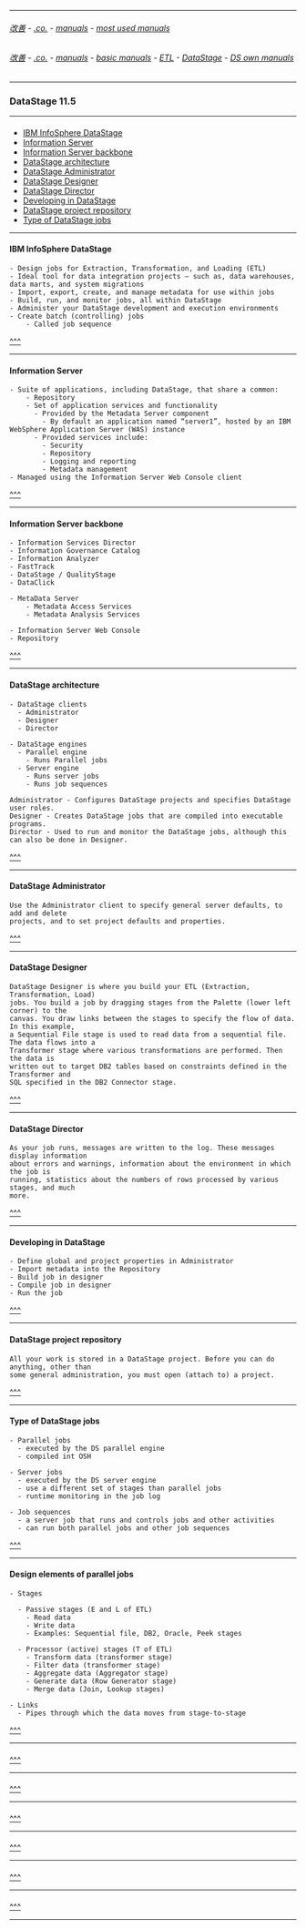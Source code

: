 
---

###### [改善](https://github.com/ttltrk/0C/blob/master/README.MD) - [.co.](https://github.com/ttltrk/PRG/blob/master/CODING.MD) - [manuals](https://github.com/ttltrk/PRG/blob/master/MAN.MD) - [most used manuals](https://github.com/ttltrk/PRG/blob/master/MUM.MD)

###### [改善](https://github.com/ttltrk/0C/blob/master/README.MD) - [.co.](https://github.com/ttltrk/PRG/blob/master/CODING.MD) - [manuals](https://github.com/ttltrk/PRG/blob/master/MAN.MD) - [basic manuals](https://github.com/ttltrk/PRG/blob/master/MANUALS.MD) - [ETL](https://github.com/ttltrk/ELSE/blob/master/DATA/DATA.MD) - [DataStage](https://github.com/ttltrk/ELSE/blob/master/DATA/DS/DSM.MD) - [DS own manuals](https://github.com/ttltrk/ELSE/blob/master/DATA/DS/DSOM.MD)

---

### DataStage 11.5

---

<h4 id='^'></h4>

* <a href='#01'>IBM InfoSphere DataStage</a>
* <a href='#02'>Information Server</a>
* <a href='#03'>Information Server backbone</a>
* <a href='#04'>DataStage architecture</a>
* <a href='#05'>DataStage Administrator</a>
* <a href='#06'>DataStage Designer</a>
* <a href='#07'>DataStage Director</a>
* <a href='#08'>Developing in DataStage</a>
* <a href='#09'>DataStage project repository</a>
* <a href='#10'>Type of DataStage jobs</a>

---

<h4 id='01'>IBM InfoSphere DataStage</h4>

```
- Design jobs for Extraction, Transformation, and Loading (ETL)
- Ideal tool for data integration projects – such as, data warehouses, data marts, and system migrations
- Import, export, create, and manage metadata for use within jobs
- Build, run, and monitor jobs, all within DataStage
- Administer your DataStage development and execution environments
- Create batch (controlling) jobs
    - Called job sequence
```

<a href='#^'>^^^</a>

---

<h4 id='02'>Information Server</h4>

```
- Suite of applications, including DataStage, that share a common:
    - Repository
    - Set of application services and functionality
      - Provided by the Metadata Server component
        - By default an application named “server1”, hosted by an IBM WebSphere Application Server (WAS) instance
      - Provided services include:
        - Security
        - Repository
        - Logging and reporting
        - Metadata management
- Managed using the Information Server Web Console client
```

<a href='#^'>^^^</a>

---

<h4 id='03'>Information Server backbone</h4>

```
- Information Services Director
- Information Governance Catalog
- Information Analyzer
- FastTrack
- DataStage / QualityStage
- DataClick

- MetaData Server
    - Metadata Access Services
    - Metadata Analysis Services
    
- Information Server Web Console
- Repository

```

<a href='#^'>^^^</a>

---

<h4 id='04'>DataStage architecture</h4>

```
- DataStage clients
  - Administrator
  - Designer
  - Director
  
- DataStage engines
  - Parallel engine
    - Runs Parallel jobs
  - Server engine
    - Runs server jobs
    - Runs job sequences
```

```
Administrator - Configures DataStage projects and specifies DataStage user roles.
Designer - Creates DataStage jobs that are compiled into executable programs.
Director - Used to run and monitor the DataStage jobs, although this can also be done in Designer.
```

<a href='#^'>^^^</a>

---

<h4 id='05'>DataStage Administrator</h4>

```
Use the Administrator client to specify general server defaults, to add and delete
projects, and to set project defaults and properties.
```

<a href='#^'>^^^</a>

---

<h4 id='06'>DataStage Designer</h4>

```
DataStage Designer is where you build your ETL (Extraction, Transformation, Load)
jobs. You build a job by dragging stages from the Palette (lower left corner) to the
canvas. You draw links between the stages to specify the flow of data. In this example,
a Sequential File stage is used to read data from a sequential file. The data flows into a
Transformer stage where various transformations are performed. Then the data is
written out to target DB2 tables based on constraints defined in the Transformer and
SQL specified in the DB2 Connector stage.
```

<a href='#^'>^^^</a>

---

<h4 id='07'>DataStage Director</h4>

```
As your job runs, messages are written to the log. These messages display information
about errors and warnings, information about the environment in which the job is
running, statistics about the numbers of rows processed by various stages, and much
more.
```

<a href='#^'>^^^</a>

---

<h4 id='08'>Developing in DataStage</h4>

```
- Define global and project properties in Administrator
- Import metadata into the Repository
- Build job in designer
- Compile job in designer
- Run the job
```

<a href='#^'>^^^</a>

---

<h4 id='09'>DataStage project repository</h4>

```
All your work is stored in a DataStage project. Before you can do anything, other than
some general administration, you must open (attach to) a project.
```

<a href='#^'>^^^</a>

---

<h4 id='10'>Type of DataStage jobs</h4>

```
- Parallel jobs
  - executed by the DS parallel engine
  - compiled int OSH

- Server jobs
  - executed by the DS server engine
  - use a different set of stages than parallel jobs
  - runtime monitoring in the job log
  
- Job sequences
  - a server job that runs and controls jobs and other activities
  - can run both parallel jobs and other job sequences
```

<a href='#^'>^^^</a>

---

<h4 id='11'>Design elements of parallel jobs</h4>

```
- Stages

  - Passive stages (E and L of ETL)
    - Read data
    - Write data
    - Examples: Sequential file, DB2, Oracle, Peek stages

  - Processor (active) stages (T of ETL)
    - Transform data (transformer stage)
    - Filter data (transformer stage)
    - Aggregate data (Aggregator stage)
    - Generate data (Row Generator stage)
    - Merge data (Join, Lookup stages)
    
- Links
  - Pipes through which the data moves from stage-to-stage
```

<a href='#^'>^^^</a>

---

<h4 id=''></h4>

<a href='#^'>^^^</a>

---

<h4 id=''></h4>

<a href='#^'>^^^</a>

---

<h4 id=''></h4>

<a href='#^'>^^^</a>

---

<h4 id=''></h4>

<a href='#^'>^^^</a>

---

<h4 id=''></h4>

<a href='#^'>^^^</a>

---

<h4 id=''></h4>

<a href='#^'>^^^</a>

---
